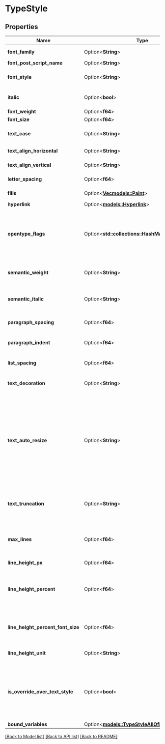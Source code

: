 # TypeStyle

## Properties

Name | Type | Description | Notes
------------ | ------------- | ------------- | -------------
**font_family** | Option<**String**> | Font family of text (standard name). | [optional]
**font_post_script_name** | Option<**String**> | PostScript font name. | [optional]
**font_style** | Option<**String**> | Describes visual weight or emphasis, such as Bold or Italic. | [optional]
**italic** | Option<**bool**> | Whether or not text is italicized. | [optional][default to false]
**font_weight** | Option<**f64**> | Numeric font weight. | [optional]
**font_size** | Option<**f64**> | Font size in px. | [optional]
**text_case** | Option<**String**> | Text casing applied to the node, default is the original casing. | [optional]
**text_align_horizontal** | Option<**String**> | Horizontal text alignment as string enum. | [optional]
**text_align_vertical** | Option<**String**> | Vertical text alignment as string enum. | [optional]
**letter_spacing** | Option<**f64**> | Space between characters in px. | [optional]
**fills** | Option<[**Vec<models::Paint>**](Paint.md)> | An array of fill paints applied to the characters. | [optional]
**hyperlink** | Option<[**models::Hyperlink**](Hyperlink.md)> | Link to a URL or frame. | [optional]
**opentype_flags** | Option<**std::collections::HashMap<String, f64>**> | A map of OpenType feature flags to 1 or 0, 1 if it is enabled and 0 if it is disabled. Note that some flags aren't reflected here. For example, SMCP (small caps) is still represented by the `textCase` field. | [optional]
**semantic_weight** | Option<**String**> | Indicates how the font weight was overridden when there is a text style override. | [optional]
**semantic_italic** | Option<**String**> | Indicates how the font style was overridden when there is a text style override. | [optional]
**paragraph_spacing** | Option<**f64**> | Space between paragraphs in px, 0 if not present. | [optional][default to 0]
**paragraph_indent** | Option<**f64**> | Paragraph indentation in px, 0 if not present. | [optional][default to 0]
**list_spacing** | Option<**f64**> | Space between list items in px, 0 if not present. | [optional][default to 0]
**text_decoration** | Option<**String**> | Text decoration applied to the node, default is none. | [optional][default to None]
**text_auto_resize** | Option<**String**> | Dimensions along which text will auto resize, default is that the text does not auto-resize. TRUNCATE means that the text will be shortened and trailing text will be replaced with \"…\" if the text contents is larger than the bounds. `TRUNCATE` as a return value is deprecated and will be removed in a future version. Read from `textTruncation` instead. | [optional][default to None]
**text_truncation** | Option<**String**> | Whether this text node will truncate with an ellipsis when the text contents is larger than the text node. | [optional][default to Disabled]
**max_lines** | Option<**f64**> | When `textTruncation: \"ENDING\"` is set, `maxLines` determines how many lines a text node can grow to before it truncates. | [optional]
**line_height_px** | Option<**f64**> | Line height in px. | [optional]
**line_height_percent** | Option<**f64**> | Line height as a percentage of normal line height. This is deprecated; in a future version of the API only lineHeightPx and lineHeightPercentFontSize will be returned. | [optional][default to 100]
**line_height_percent_font_size** | Option<**f64**> | Line height as a percentage of the font size. Only returned when `lineHeightPercent` (deprecated) is not 100. | [optional]
**line_height_unit** | Option<**String**> | The unit of the line height value specified by the user. | [optional]
**is_override_over_text_style** | Option<**bool**> | Whether or not this style has overrides over a text style. The possible fields to override are semanticWeight, semanticItalic, hyperlink, and textDecoration. If this is true, then those fields are overrides if present. | [optional]
**bound_variables** | Option<[**models::TypeStyleAllOfBoundVariables**](TypeStyle_allOf_boundVariables.md)> |  | [optional]

[[Back to Model list]](../README.md#documentation-for-models) [[Back to API list]](../README.md#documentation-for-api-endpoints) [[Back to README]](../README.md)


